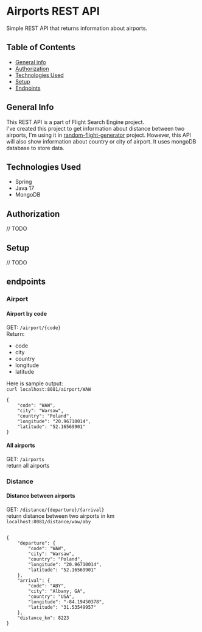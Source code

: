 # Airports REST API
Simple REST API that returns information about airports.

## Table of Contents
* [General info](#general-info)
* [Authorization](#authorization)
* [Technologies Used](#technologies-used)
* [Setup](#setup)
* [Endpoints](#endpoints)


## General Info
This REST API is a part of Flight Search Engine project. \
I've created this project to get information about distance between two airports, I'm using it in
[random-flight-generator](https://github.com/bladeours/random-flights-generator) project. However, this API will also
show information about country or city of airport. It uses mongoDB database to store data.


## Technologies Used
* Spring
* Java 17
* MongoDB

## Authorization
// TODO

## Setup
// TODO

## endpoints

### Airport

#### Airport by code
GET: `/airport/{code}` \
Return:
* code
* city
* country
* longitude
* latitude

Here is sample output:
\
`curl localhost:8081/airport/WAW`
```
{
    "code": "WAW",
    "city": "Warsaw",
    "country": "Poland",
    "longitude": "20.96710014",
    "latitude": "52.16569901"
}
```
#### All airports

GET: `/airports` \
return all airports

### Distance

#### Distance between airports

GET: `/distance/{departure}/{arrival}` \
return distance between two airports in km \
`localhost:8081/distance/waw/aby`
```

{
    "departure": {
        "code": "WAW",
        "city": "Warsaw",
        "country": "Poland",
        "longitude": "20.96710014",
        "latitude": "52.16569901"
    },
    "arrival": {
        "code": "ABY",
        "city": "Albany, GA",
        "country": "USA",
        "longitude": "-84.19450378",
        "latitude": "31.53549957"
    },
    "distance_km": 8223
}
```

